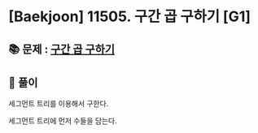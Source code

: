 # [Baekjoon] 11505. 구간 곱 구하기 [G1]

## 📚 문제 : [구간 곱 구하기](https://www.acmicpc.net/problem/11505)

## 📖 풀이

 세그먼트 트리를 이용해서 구한다.

세그먼트 트리에 먼저 수들을 담는다.